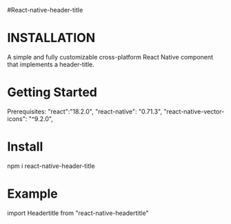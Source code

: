 #React-native-header-title

# INSTALLATION

A simple and fully customizable cross-platform React Native component that implements a header-title.

# Getting Started
Prerequisites:
"react":"18.2.0",
"react-native": "0.71.3",
"react-native-vector-icons": "^9.2.0",

# Install
npm i react-native-header-title

# Example
import Headertitle from "react-native-headertitle"
 <Headertitle
        text='text'
        text_fontSize={Number}
        borderColor={color} 
        height={Number} 
        arrow_size={Number} 
        backgroundColor={Color}
        onPress={onPress}
        arrow_color={color}
        text_color={color}
        height={Number}
        width={Number}
        text_fontWeight={Number}
        />
        
        
        
        

